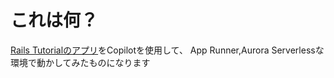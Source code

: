 # これは何？
[Rails Tutorialのアプリ](https://github.com/yasslab/sample_apps)をCopilotを使用して、
App Runner,Aurora Serverlessな環境で動かしてみたものになります
